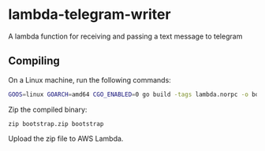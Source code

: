 # lambda-telegram-writer
A lambda function for receiving and passing a text message to telegram

## Compiling
On a Linux machine, run the following commands:
```sh
GOOS=linux GOARCH=amd64 CGO_ENABLED=0 go build -tags lambda.norpc -o bootstrap main.go
```
Zip the compiled binary:
```
zip bootstrap.zip bootstrap
```
Upload the zip file to AWS Lambda.